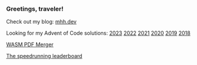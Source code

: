 ### Greetings, traveler!

Check out my blog: [mhh.dev](https://mhh.dev/)

Looking for my Advent of Code solutions: [2023](https://github.com/HHMagnus/AdventOfCode2023) [2022](https://github.com/HHMagnus/AdventOfCode2022) [2021](https://github.com/HHMagnus/AdventOfCode2021) [2020](https://github.com/HHMagnus/AdventOfCode2020) [2019](https://github.com/HHMagnus/AdventOfCode2019) [2018](https://github.com/HHMagnus/AdventOfCode2018)

[WASM PDF Merger](https://hhmagnus.github.io/PDFMerge/)

[The speedrunning leaderboard](https://hhmagnus.github.io/WFBoard/game.html?game=wf)
